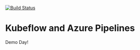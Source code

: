[![Build Status](https://dev.azure.com/daaronch/Kubeflow%20and%20MLOps/_apis/build/status/aronchick.kubeflow-and-mlops?branchName=master)](https://dev.azure.com/daaronch/Kubeflow%20and%20MLOps/_build/latest?definitionId=3&branchName=master)

# Kubeflow and Azure Pipelines

Demo Day!
